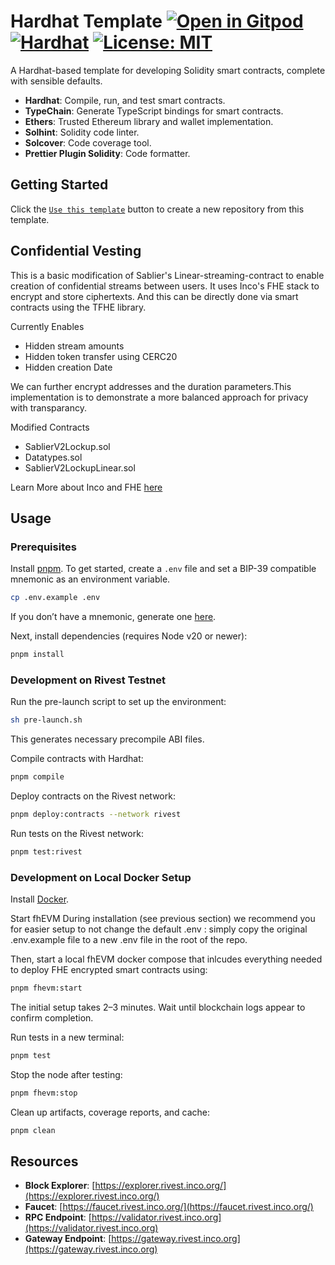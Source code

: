 
# Hardhat Template [![Open in Gitpod][gitpod-badge]][gitpod] [![Hardhat][hardhat-badge]][hardhat] [![License: MIT][license-badge]][license]

[gitpod]: https://gitpod.io/#https://github.com/Inco-fhevm/fhevm-hardhat-template-rivest  
[gitpod-badge]: https://img.shields.io/badge/Gitpod-Open%20in%20Gitpod-FFB45B?logo=gitpod  
[gha]: https://github.com/Inco-fhevm/fhevm-hardhat-template-rivest/actions    
[hardhat]: https://hardhat.org/  
[hardhat-badge]: https://img.shields.io/badge/Built%20with-Hardhat-FFDB1C.svg  
[license]: https://opensource.org/licenses/MIT  
[license-badge]: https://img.shields.io/badge/License-MIT-blue.svg  

A Hardhat-based template for developing Solidity smart contracts, complete with sensible defaults.

- **Hardhat**: Compile, run, and test smart contracts.
- **TypeChain**: Generate TypeScript bindings for smart contracts.
- **Ethers**: Trusted Ethereum library and wallet implementation.
- **Solhint**: Solidity code linter.
- **Solcover**: Code coverage tool.
- **Prettier Plugin Solidity**: Code formatter.

## Getting Started

Click the [`Use this template`](https://github.com/Inco-fhevm/fhevm-hardhat-template-rivest/generate) button to create a new repository from this template.

## Confidential Vesting 

This is a basic modification of Sablier's Linear-streaming-contract to enable creation of confidential streams between users.
It uses Inco's FHE stack to encrypt and store ciphertexts. And this can be directly done via smart contracts using the TFHE library. 



Currently Enables
- Hidden stream amounts 
- Hidden token transfer using CERC20
- Hidden creation Date 

We can further encrypt addresses and the duration parameters.This  implementation is to demonstrate a more balanced approach for privacy with transparancy.

Modified Contracts 
- SablierV2Lockup.sol
- Datatypes.sol
- SablierV2LockupLinear.sol

Learn More about Inco and FHE [here](https://docs.inco.org)
## Usage

### Prerequisites

Install [pnpm](https://pnpm.io/installation). To get started, create a `.env` file and set a BIP-39 compatible mnemonic as an environment variable.

```sh
cp .env.example .env
```

If you don’t have a mnemonic, generate one [here](https://iancoleman.io/bip39/).

Next, install dependencies (requires Node v20 or newer):

```sh
pnpm install
```

### Development on Rivest Testnet

Run the pre-launch script to set up the environment:

```sh
sh pre-launch.sh
```

This generates necessary precompile ABI files. 

Compile contracts with Hardhat:

```sh
pnpm compile
```

Deploy contracts on the Rivest network:

```sh
pnpm deploy:contracts --network rivest
```

Run tests on the Rivest network:

```sh
pnpm test:rivest
```

### Development on Local Docker Setup

Install [Docker](https://docs.docker.com/engine/install/).

Start fhEVM
During installation (see previous section) we recommend you for easier setup to not change the default .env : simply copy the original .env.example file to a new .env file in the root of the repo.

Then, start a local fhEVM docker compose that inlcudes everything needed to deploy FHE encrypted smart contracts using:

```sh
pnpm fhevm:start
```

The initial setup takes 2–3 minutes. Wait until blockchain logs appear to confirm completion.

Run tests in a new terminal:

```sh
pnpm test
```

Stop the node after testing:

```sh
pnpm fhevm:stop
```

Clean up artifacts, coverage reports, and cache:

```sh
pnpm clean
```



## Resources

- **Block Explorer**: [https://explorer.rivest.inco.org/](https://explorer.rivest.inco.org/)
- **Faucet**: [https://faucet.rivest.inco.org/](https://faucet.rivest.inco.org/)
- **RPC Endpoint**: [https://validator.rivest.inco.org](https://validator.rivest.inco.org)
- **Gateway Endpoint**: [https://gateway.rivest.inco.org](https://gateway.rivest.inco.org)


